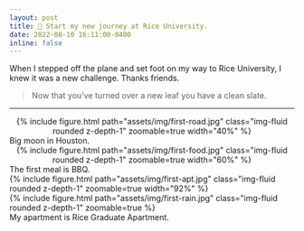 ```yaml
---
layout: post
title: 🦉 Start my new journey at Rice University. 
date: 2022-08-10 16:11:00-0400
inline: false
---
```


When I stepped off the plane and set foot on my way to Rice University, I knew it was a new challenge. Thanks friends.

> Now that you've turned over a new leaf you have a clean slate.


***


<div class="row mt-3" style="text-align:center" >
    {% include figure.html path="assets/img/first-road.jpg" class="img-fluid rounded z-depth-1" zoomable=true  width="40%" %}
</div>
<div class="caption">
    Big moon in Houston.
</div>


<div class="row mt-3" style="text-align:center" >
    {% include figure.html path="assets/img/first-food.jpg" class="img-fluid rounded z-depth-1" zoomable=true  width="60%" %}
</div>
<div class="caption">
    The first meal is BBQ.
</div>



<div class="row mt-3">
    <div class="col-sm-5 mt-3 mt-md-0">
        {% include figure.html path="assets/img/first-apt.jpg" class="img-fluid rounded z-depth-1" zoomable=true width="92%" %}
    </div>
    <div class="col-sm-7 mt-3 mt-md-0">
        {% include figure.html path="assets/img/first-rain.jpg" class="img-fluid rounded z-depth-1" zoomable=true %}
    </div>
</div>
<div class="caption">
    My apartment is Rice Graduate Apartment.
</div>






